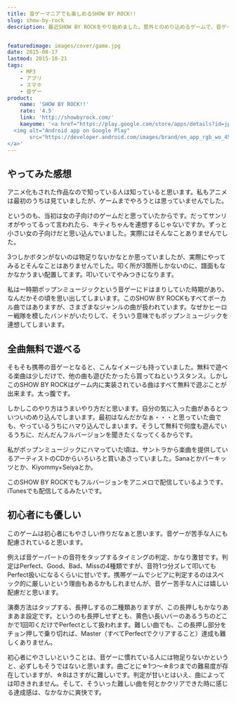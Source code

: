 ```yaml
---
title: 音ゲーマニアでも楽しめるSHOW BY ROCK!!
slug: show-by-rock
description: 最近SHOW BY ROCKをやり始めました。意外とのめり込めるゲームで、音ゲーマニアでもやりがいを感じれるんじゃないかと思います。ソシャゲにありがちな「課金しろ」オーラをあまり感じない、雰囲気の清いゲームだと思います。


featuredimage: images/cover/game.jpg
date: 2015-08-17
lastmod: 2015-10-21
tags: 
    - MP3
    - アプリ
    - スマホ
    - 音ゲー
product:
    name: 'SHOW BY ROCK!!'
    rate: '4.5'
    link: 'http://showbyrock.com/'
    kaeyome: '<a href="https://play.google.com/store/apps/details?id=jp.veincarry.showbyrock2">
  <img alt="Android app on Google Play"
       src="https://developer.android.com/images/brand/en_app_rgb_wo_45.png" />
</a>'
---
```



## やってみた感想


アニメ化もされた作品なので知っている人は知っていると思います。私もアニメは最初のうちは見ていましたが、ゲームまでやろうとは思っていませんでした。

というのも、当初は女の子向けのゲームだと思っていたからです。だってサンリオがやってるって言われたら、キティちゃんを連想するじゃないですか。ずっと小さい女の子向けだと思い込んでいました。実際にはそんなことありませんでした。

3つしかボタンがないのは物足りないかなとか思っていましたが、実際にやってみるとそんなことはありませんでした。叩く所が3箇所しかないのに、譜面もなかなかうまい配置してます。叩いていてやみつきになります。

私は一時期ポップンミュージックという音ゲーにドはまりしていた時期があり、なんだかその頃を思い出してしまいます。このSHOW BY ROCKもすべてボーカル曲ではありますが、さまざまなジャンルの曲が扱われています。なぜかヒーロー戦隊を模したバンドがいたりして、そういう意味でもポップンミュージックを連想してしまいます。


## 全曲無料で遊べる


そもそも携帯の音ゲーとなると、こんなイメージも持っていました。無料で遊べる楽曲は少しだけで、他の曲も遊びたかったら買ってねというスタンス。しかしこのSHOW BY ROCKはゲーム内に実装されている曲はすべて無料で遊ぶことが出来ます。太っ腹です。

しかしこのやり方はうまいやり方だと思います。自分の気に入った曲があるとついついのめり込んでしまいます。最初はなんだかなぁ・・・と思っていた曲でも、やっているうちにハマり込んでしまいます。そうして無料で何度も遊んでいるうちに、だんだんフルバージョンを聞きたくなってくるからです。

私がポップンミュージックにハマっていた頃は、サントラから楽曲を提供しているアーティストのCDからいろいろと買いあさっていました。Sanaとかパーキッツとか、Kiyommy+Seiyaとか。

このSHOW BY ROCKでもフルバージョンをアニメロで配信しているようです。iTunesでも配信してるみたいです。


## 初心者にも優しい


このゲームは初心者にもやさしい作りだなぁと思います。音ゲーが苦手な人にも配慮されていると思います。

例えば音ゲーパートの音符をタップするタイミングの判定、かなり激甘です。判定はPerfect、Good、Bad、Missの4種類ですが、音符1つ分ズレて叩いてもPerfect扱いになるくらいに甘いです。携帯ゲームでシビアに判定するのはスペック的に厳しいという理由もあるかもしれませんが、音ゲー苦手な人には嬉しい配慮だと思います。

演奏方法はタップする、長押しするの二種類ありますが、この長押しもかなりあまあま設定です。というのも長押しせずとも、黄色い長いバーのあるうちのどこかで1回叩くだけでPerfectとして扱われます。難しい曲でも、この長押し部分をチョン押しで乗り切れば、Master（すべてPerfectでクリアすること）達成も難しくありません。

初心者にやさしいということは、音ゲーに慣れている人には物足りないかというと、必ずしもそうではないと思います。曲ごとに☆1つ〜☆8つまでの難易度が存在していますが、☆8はさすがに難しいです。判定が甘いとはいえ、曲によっては叩ききれません。そして、そういった難しい曲を何とかクリアできた時に感じる達成感は、なかなかに爽快です。


  